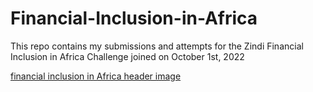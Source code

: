 # Financial-Inclusion-in-Africa
This repo contains my submissions and attempts for the Zindi Financial Inclusion in Africa Challenge joined on October 1st, 2022

[financial inclusion in Africa header image](https://github.com/VanessaAttaFynn/Financial-Inclusion-in-Africa/tree/main/images/header.PNG)

